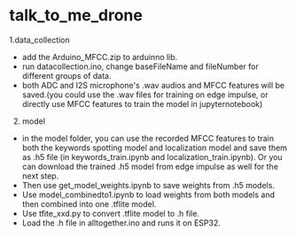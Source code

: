# talk_to_me_drone
1.data_collection
  * add the Arduino_MFCC.zip to arduinno lib.
  * run datacollection.ino, change baseFileName and fileNumber for different groups of data.
  * both ADC and I2S microphone's .wav audios and MFCC features will be saved.(you could use the .wav files for training on edge impulse, or directly use MFCC features to train the model in jupyternotebook)
2. model
  * in the model folder, you can use the recorded MFCC features to train both the keywords spotting model and localization model and save them as .h5 file (in keywords_train.ipynb and localization_train.ipynb). Or you can download the trained .h5 model from edge impulse as well for the next step.
  * Then use get_model_weights.ipynb to save weights from .h5 models.
  * Use model_combinedto1.ipynb to load weights from both models and then combined into one .tflite model.
  * Use tfite_xxd.py to convert .tflite model to .h file.
  * Load the .h file in alltogether.ino and runs it on ESP32.


   
